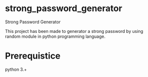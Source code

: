 # strong_password_generator
Strong Password Generator 

This project has been made to generator a strong password by using random module in python programming language. 

# Prerequistice
python 3.+ 

